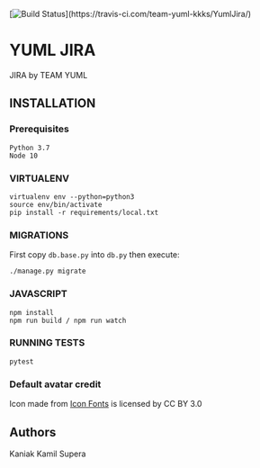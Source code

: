 [![Build Status](https://travis-ci.com/team-yuml-kkks/YumlJira.svg?)](https://travis-ci.com/team-yuml-kkks/YumlJira/)

# YUML JIRA
JIRA by TEAM YUML

## INSTALLATION

### Prerequisites
```
Python 3.7
Node 10
```

### VIRTUALENV
```
virtualenv env --python=python3
source env/bin/activate
pip install -r requirements/local.txt
```

### MIGRATIONS
First copy `db.base.py` into `db.py` then execute:
```
./manage.py migrate
```

### JAVASCRIPT
```
npm install
npm run build / npm run watch
```

### RUNNING TESTS
```
pytest
```

### Default avatar credit
<div>Icon made from <a href="http://www.onlinewebfonts.com/icon">Icon Fonts</a> is licensed by CC BY 3.0</div>

## Authors
Kaniak
Kamil Supera


